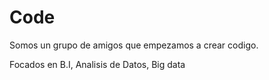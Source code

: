 # Code


Somos un grupo de amigos que empezamos a crear codigo.

Focados en B.I, Analisis de Datos, Big data


